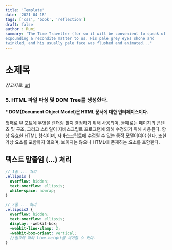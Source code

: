 ```yaml
---
title: 'Template'
date: '2021-04-18'
tags: ['css', 'book', 'reflection']
draft: false
author : Rumi
summary: 'The Time Traveller (for so it will be convenient to speak of him) was
expounding a recondite matter to us. His pale grey eyes shone and
twinkled, and his usually pale face was flushed and animated...'
---
```


# 소제목

_참고자료_: [url](https://www.gutenberg.org/ebooks/35)

### 5. HTML 파일 파싱 및 DOM Tree를 생성한다.

**\* DOM(Document Object Model)은 HTML 문서에 대한 인터페이스이다.**

첫째로 뷰 포트에 무엇을 렌더링 할지 결정하기 위해 사용되며, 둘째로는 페이지의 콘텐츠 및 구조, 그리고 스타일이 자바스크립트 프로그램에 의해 수정되기 위해 사용된다. 항상 유효한 HTML 형식이며, 자바스크립트에 수정될 수 있는 동적 모델이여야 한다. 또한 가상 요소를 포함하지 않으며, 보이지는 않으나 HTML에 존재하는 요소를 포함한다.

## 텍스트 말줄임 (...) 처리

```scss
// 1줄 ... 처리
.ellipsis {
  overflow: hidden;
  text-overflow: ellipsis;
  white-space: nowrap;
}

// 2줄 ... 처리
.ellipsis2 {
  overflow: hidden;
  text-overflow: ellipsis;
  display: -webkit-box;
  -webkit-line-clamp: 2;
  -webkit-box-orient: vertical;
  //필요에 따라 line-height를 써야할 수 있다.
}
```
